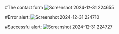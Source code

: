 #The contact form
![Screenshot 2024-12-31 224655](https://github.com/user-attachments/assets/2b8d0a41-584a-40e8-8ef1-438e25eb3c29)

#Error alert:
![Screenshot 2024-12-31 224710](https://github.com/user-attachments/assets/994e0894-a137-4f0c-9d49-3255484db3a1)

#Successful alert:
![Screenshot 2024-12-31 224727](https://github.com/user-attachments/assets/e89cdb61-f7ef-4cd2-8024-657b79cc3c05)
